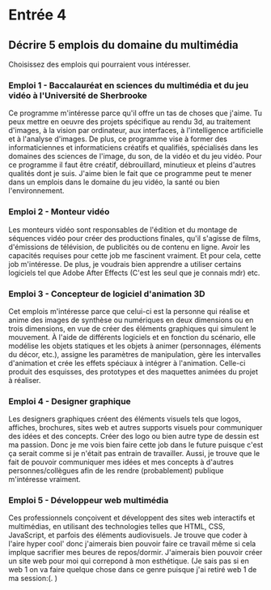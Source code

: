 # Entrée 4
## Décrire 5 emplois du domaine du multimédia
Choisissez des emplois qui pourraient vous intéresser. 

### Emploi 1 - Baccalauréat en sciences du multimédia et du jeu vidéo à l'Université de Sherbrooke
Ce programme m'intéresse parce qu'il offre un tas de choses que j'aime. Tu peux mettre en oeuvre des projets spécifique au rendu 3d, au traitement d'images, à la vision par ordinateur, aux interfaces, à l'intelligence artificielle et à l'analyse d'images. De plus, ce programme vise à former des informaticiennes et informaticiens créatifs et qualifiés, spécialisés dans les domaines des sciences de l'image, du son, de la vidéo et du jeu vidéo. Pour ce programme il faut être créatif, débrouillard, minutieux et pleins d'autres qualités dont je suis. J'aime bien le fait que ce programme peut te mener dans un emplois dans le domaine du jeu vidéo, la santé ou bien l'environnement.

### Emploi 2 - Monteur vidéo
Les monteurs vidéo sont responsables de l'édition et du montage de séquences vidéo pour créer des productions finales, qu'il s'agisse de films, d'émissions de télévision, de publicités ou de contenu en ligne. Avoir les capacités requises pour cette job me fascinent vraiment. Et pour cela, cette job m'intéresse. De plus, je voudrais bien apprendre a utiliser certains logiciels tel que Adobe After Effects (C'est les seul que je connais mdr) etc.

### Emploi 3 - Concepteur de logiciel d'animation 3D
Cet emplois m'intéresse parce que celui-ci est la personne qui réalise et anime des images de synthèse ou numériques en deux dimensions ou en trois dimensions,  en vue de créer des éléments graphiques qui simulent le mouvement. À l'aide de différents logiciels et en fonction du scénario, elle modélise les objets statiques et les objets à animer (personnages, éléments du décor, etc.), assigne les paramètres de manipulation, gère les intervalles d'animation et crée les effets spéciaux à intégrer à l'animation. Celle-ci produit des esquisses, des prototypes et des maquettes animées du projet à réaliser.

### Emploi 4 - Designer graphique
Les designers graphiques créent des éléments visuels tels que logos, affiches, brochures, sites web et autres supports visuels pour communiquer des idées et des concepts. Créer des logo ou bien autre type de dessin est ma passion. Donc je me vois bien faire cette job dans le future puisque c'est ça serait comme si je n'était pas entrain de travailler. Aussi, je trouve que le fait de pouvoir communiquer mes idées et mes concepts à d'autres personnes/collègues afin de les rendre (probablement) publique m'intéresse vraiment.

### Emploi 5 - Développeur web multimédia
Ces professionnels conçoivent et développent des sites web interactifs et multimédias, en utilisant des technologies telles que HTML, CSS, JavaScript, et parfois des éléments audiovisuels. Je trouve que coder à l'aire hyper cool' donc j'aimerais bien pouvoir faire ce travail même si cela implque sacrifier mes beures de repos/dormir. J'aimerais bien pouvoir créer un site web pour moi qui correpond à mon esthétique. (Je sais pas si en web 1 on va faire quelque chose dans ce genre puisque j'ai retiré web 1 de ma session:(. )


